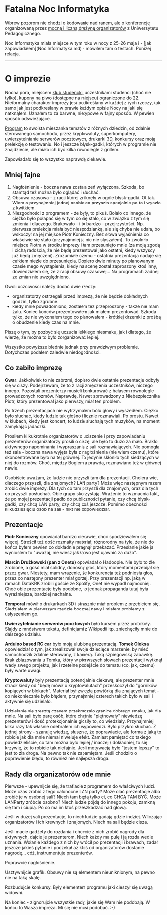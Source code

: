 Fatalna Noc Informatyka
=======================

Wbrew pozorom nie chodzi o kodowanie nad ranem, ale o konferencję organizowaną przez [mocną i liczną drużynę organizatorów](http://nocinformatyka.pl/organizatorzy.html) z Uniwersytetu Pedagogicznego.

Noc Informatyka miała miejsce w tym roku w nocy z 25-26 maja i - [jak zapowiadałem](Noc Informatyka.md) - mówiłem tam o testach. Poniżej relacja.

-----------------------

O imprezie
==========
Nocna pora, miejscem [klub studencki](http://nocinformatyka.pl/miejsce.html), uczestnikami studenci (choć nie tylko), kupony na piwo (dostępne na miejscu) ograniczone do 22. Nieformalny charakter imprezy jest podkreślany w każdej z tych rzeczy, tak samo jak jest podkreślany w prawie każdym opisie Nocy na jaki się natknąłem. Uznałem to za barwne, nietypowe w fajny sposób. W pewien sposób odświeżające.

[Program](http://nocinformatyka.pl/program.html) to swoista mieszanka tematów z różnych dziedzin, od zdalnie sterowanego samochodu, przez kryptowaluty, superkomputery, uwierzytelnianie serwerów pocztowych, drukarki 3D, konkursy oraz moją prelekcję o testowaniu. No i jeszcze błysk-gadki, których w programie nie znajdziecie, ale miało ich być kilka równolegle z grillem.

Zapowiadało się to wszystko naprawdę ciekawie.

Mniej fajne
-----------
1. Nagłośnienie - boczna nawa została zeń wyłączona. Szkoda, bo stamtąd też można było oglądać i słuchać.
2. Obsuwa czasowa - z racji której zniknęły w ogóle błysk-gadki. Ot tak. Wiem o przynajmniej jednej osobie co przyszła specjalnie po to i wyszła z kwitkiem.
3. Niezgodności z programem - że były, to pikuś. Bolało co innego, że ciężko było połapać się w tym co się stało, co w związku z tym się zmienia i dlaczego. Brakowało - i to bardzo - przejrzystości. Np. pierwsza prelekcja miała być niespodzianką, ale się chyba nie udała, bo wskoczył na jej miejsce Piotr Konieczny. Bez słowa wyjaśnienia co właściwie się stało (przynajmniej ja nic nie słyszałem). To zwolniło miejsce Piotra w środku imprezy i tam przesunięto mnie (za moją zgodą i cichą radością, że nie będę prezentował jako ostatni, kiedy wszyscy już będą zmęczeni). Zrozumiałe czemu - ostatnia prezentacja nadaje się całkiem nieźle do przesunięcia. Dopiero dwie minuty po planowanym czasie mego wystąpienia, kiedy na scenę został zaproszony ktoś inny, dowiedziałem się, że z racji obsuwy czasowej... Na programach żadnej ze zmian nie uwzględniono. 

Gwoli uczciwości należy dodać dwie rzeczy:
* organizatorzy ostrzegali przed imprezą, że nie będzie dokładnych godzin, tylko zgrubne.
* kiedy mnie powiadomiono, zostałem też przeproszony - także nie mam żalu. Koniec końców prezentowałem jak miałem prezentować. Szkoda tylko, że nie wykonałem tego co planowałem - krótkiej drzemki z prośbą o obudzenie kiedy czas na mnie. 

Piszę o tym, by pozbyć się uczucia lekkiego niesmaku, jak i dlatego, że wierzę, że można to było zorganizować lepiej. 

Wszystko powyższe blednie jednak przy prawdziwym problemie. Dotychczas podałem zaledwie niedogodności.

Co zabiło imprezę
-----------------

**Gwar**. Jakkolwiek to nie zabrzmi, dopiero dwie ostatnie prezentacje odbyły się w ciszy. Podejrzewam, że to z racji zmęczenia uczestników, niczego innego. Pozostali prezenterzy musieli konkurować z hałasem równolegle prowadzonych rozmów. Naprawdę. Nawet sprowadzony z Niebezpiecznika Piotr, który prezentował jako pierwszy, miał ten problem. 

Po trzech prezentacjach nie wytrzymałem bólu głowy i wyszedłem. Ciężko było słuchać, kiedy ludzie tak głośno i licznie rozmawiali. Po prostu. Nawet w klubach, kiedy jest koncert, to ludzie słuchają tych muzyków, na moment zamykając jadaczki.

Prosiłem kilkukrotnie organizatorów o uciszenie i przy zapowiadaniu prezenterów organizatorzy prosili o ciszę, ale było to dużo za mało. Brakło aktywnego napominania i wypraszania z sali rozmawiających. Nie pomogła też sala - boczna nawa wyjęta była z nagłośnienia (nie wiem czemu), które skoncentrowane było na tej głównej. To jedynie skłoniło tych siedzących w niej do rozmów. Choć, między Bogiem a prawdą, rozmawiano też w głównej nawie.

Osobiście uważam, że ludzie nie przyszli tam dla prezentacji. Cholera wie, dlaczego przyszli, dla znajomych? LAN party? Może więc następnym razem zrobić dwie imprezy. Dla tych co tam przyszli dla znajomych, oraz dla tych co przyszli posłuchać. Obie grupy skorzystają. 
Wrażenie to wzmacnia fakt, że po mojej prezentacji padło do publiczności pytanie, czy chcą błysk-gadki, czy chcą LAN party, czy chcą coś jeszcze. Pomimo obecności kilkudziesięciu osób na sali - nikt nie odpowiedział. 

Prezentacje
-----------

**Piotr Konieczny** opowiadał bardzo ciekawie, choć spodziewałem się więcej. Streścił też dość rozmaity materiał, różnorodny na tyle, że nie do końca byłem pewien co dokładnie pragnął przekazać. Przesłanie jakie ja wyniosłem to "uważaj, nie wiesz jak łatwo jest ujawnić za dużo". 

**Marcin Drużkowski (pan z Onetu)** opowiadał o Hadoopie. Nie było to źle zrobione, a gość miał solidny, donośny głos, który momentami przebijał się przez gwar. Niestety, mam wrażenie, że konkurencja też podniosła głos, przez co następny prezenter miał gorzej. Przy prezentacji np. jaką w ramach DataKRK zrobili goście ze Spotify, Onet nie wypadł najmocniej. Choć obie prezentacje były podobne, to jednak propaganda tutaj była wyraźniejsza, bardziej nachalna.

**Temporal** mówił o drukarkach 3D i strasznie miał problem z przebiciem się. Siedziałem w pierwszym rzędzie bocznej nawy i miałem problemy z usłyszeniem go. 

**Uwierzytelnianie serwerów pocztowych** było kursem przez protokoły. Slajdy z mnóstwem tekstu, definicjami z Wikipedii itp. zniechęciły mnie do dalszego udziału.

**Arduino based RC car** było moją ulubioną prezentacją. **Tomek Oleksa** opowiedział o tym, jak zrealizował swoje dziecięce marzenie, by mieć samochodzik zdalnie sterowany, z kamerą. Taką szpiegowską zabawkę. Brak zblazowania u Tomka, który w pierwszych słowach prezentacji wytknął wady swego projektu, jak i rzetelne podejście do tematu (co, jak, czemu) były warte uwagi.

**Kryptowaluty** były prezentacją potencjalnie ciekawą, ale prezenter mnie stracił kiedy od "będę mówił o kryptowalutach" przeskoczył do "górników kopiących w blokach". Materiał był zwięzłą powtórką dla znających temat - co niekoniecznie było błędem, przynajmniej czterech takich było w sali i aktywnie się udzielało.

Udzielanie się zresztą czasem przekraczało granice dobrego smaku, jak dla mnie. Na sali było parę osób, które chętnie "piętnowały" niewiedzę prezenterów i dość protekcjonalnie głosiły to, co wiedziały. Przynajmniej kilka razy tak właśnie odebrałem ich wypowiedzi. Było przykro słuchać. Z jednej strony - szanuję wiedzę, słusznie, że poprawiacie, ale forma z jaką to robicie jak dla mnie niemal niweluje efekt. Zamiast pamiętać co takiego powiedzieliście, co tam można było lepiej / inaczej / dokładniej, to się krzywię, że to robicie tak niefajnie. Jeśli motywacją było "jestem lepszy" to jest to zła droga. Na pewno tak nie zapamiętam. Jeśli chodziło o poprawienie błędu, to również nie najlepsza droga. 


Rady dla organizatorów ode mnie
-------------------------------
Pierwsze - upewnijcie się, że trafiacie z programem do właściwych ludzi. Może czas zrobić z tego całonocne LAN party? Może olać prezentacje albo zrobić je w osobnej sali? Niech tam będą tylko ci, co CHCĄ TAM BYĆ. 
Może LANParty zróbcie osobno? Niech ludzie pójdą do innego pokoju, zamkną się tam i ciupią. Po co ma im ktoś przeszkadzać nad głową.

Jeśli w dużej sali prezentacje, to niech ludzie gadają gdzie indziej. Wliczając organizatorów i ich krewnych i znajomych. Niech na sali będzie cisza.

Jeśli macie gadżety do rozdania i chcecie z nich zrobić nagrody dla aktywnych, dajcie je prezenterom. Niech każdy ma pulę i ją rozda wedle uznania. Wołanie każdego z nich by wrócił po prezentacji i brawach, zadał jeszcze jakieś pytanie i poczekał aż ktoś od organizatorów dostanie nagrodę... cóż, instrumentuje prezenterów. 

Poprawcie nagłośnienie.

Usztywnijcie grafik. Obsuwy nie są elementem nieuniknionym, na pewno nie na taką skalę.

Rozbudujcie konkursy. Były elementem programu jaki cieszył się uwagą widowni.

Na koniec - zignorujcie wszystkie rady, jakie się Wam nie podobają. W końcu to Wasza impreza. Mi się nie musi podobać. :-)

